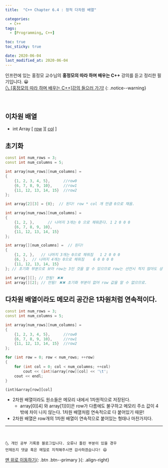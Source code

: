 ```yaml
---
title:  "C++ Chapter 6.4 : 정적 다차원 배열" 

categories:
  - C++
tags:
  - [Programming, C++]

toc: true
toc_sticky: true

date: 2020-06-04
last_modified_at: 2020-06-04
---
```

인프런에 있는 홍정모 교수님의 **홍정모의 따라 하며 배우는 C++** 강의를 듣고 정리한 필기입니다. 😀    
[🌜 [홍정모의 따라 하며 배우는 C++]강의 들으러 가기!](https://www.inflearn.com/course/following-c-plus)
{: .notice--warning}

<br>


## 이차원 배열
- int Array [ <u>row</u> ][ <u>col</u> ]


## 초기화

```cpp
const int num_rows = 3;
const int num_columns = 5;

int array[num_rows][num_columns] = 
{ 
    {1, 2, 3, 4, 5},      //row0
    {6, 7, 8, 9, 10},     //row1
    {11, 12, 13, 14, 15}  //row2
};

int array[2][3] = {0};  // 된다! row * col 개 만큼 0으로 채움.

int array[num_rows][num_columns] = 
{
	{1, 2, },      // 나머지 3개는 0 으로 채워준다. 1 2 0 0 0
	{6, 7, 8, 9, 10},    
	{11, 12, 13, 14, 15}  
};

int array[][num_columns] =  // 된다! 
{
    {1, 2, },   // 나머지 3개는 0으로 채워짐   1 2 0 0 0
    {6, },  // 나머지 4개는 0으로 채워짐    6 0 0 0 0
    {11, 12, 13, 14, 15}   
}; // 초기화 부분으로 보아 row는 3인 것을 알 수 있으므로 row는 선언시 적지 않아도 상관없다.

int array[][]; // 안됨! ✖✖
int array[][2]; // 안됨! ✖✖ 초기화 부분이 없어 row 값을 알 수 없으므로.

```

## 다차원 배열이라도 메모리 공간은 1차원처럼 연속적이다.

```cpp
const int num_rows = 3;
const int num_columns = 5;

int array[num_rows][num_columns] = 
{
	{1, 2, 3, 4, 5},      //row0
    {6, 7, 8, 9, 10},     //row1
    {11, 12, 13, 14, 15}  //row2
};

for (int row = 0; row < num_rows; ++row)
{
	for (int col = 0; col < num_columns; ++col)
		cout << (int)&array[row][col] << '\t';
	cout << endl;
}
```

`(int)&array[row][col]`

- 2차원 배열이라도 원소들은 메모리 내에서 1차원적으로 저장된다.
  - array[0][4] 와 array[1][0]은 row가 다름에도 불구하고 메모리 주소 값이 4 밖에 차이 나지 않는다. 1차원 배열처럼 연속적으로 다 붙어있기 때문! 
- 2차원 배열은 row개의 1차원 배열이 연속적으로 붙어있는 형태나 마찬가지다. 

***
<br>

    🌜 개인 공부 기록용 블로그입니다. 오류나 틀린 부분이 있을 경우 
    언제든지 댓글 혹은 메일로 지적해주시면 감사하겠습니다! 😄

[맨 위로 이동하기](#){: .btn .btn--primary }{: .align-right}